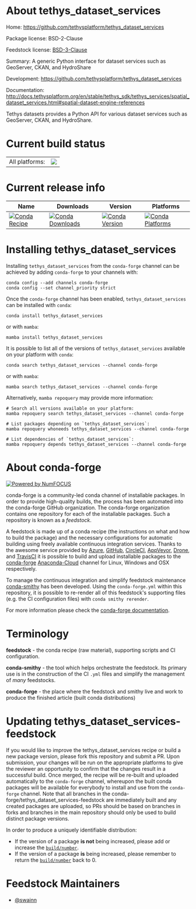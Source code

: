 About tethys_dataset_services
=============================

Home: https://github.com/tethysplatform/tethys_dataset_services

Package license: BSD-2-Clause

Feedstock license: [BSD-3-Clause](https://github.com/conda-forge/tethys_dataset_services-feedstock/blob/main/LICENSE.txt)

Summary: A generic Python interface for dataset services such as GeoServer, CKAN, and HydroShare

Development: https://github.com/tethysplatform/tethys_dataset_services

Documentation: http://docs.tethysplatform.org/en/stable/tethys_sdk/tethys_services/spatial_dataset_services.html#spatial-dataset-engine-references

Tethys datasets provides a Python API for various
dataset services such as GeoServer, CKAN, and HydroShare.


Current build status
====================


<table><tr><td>All platforms:</td>
    <td>
      <a href="https://dev.azure.com/conda-forge/feedstock-builds/_build/latest?definitionId=16813&branchName=main">
        <img src="https://dev.azure.com/conda-forge/feedstock-builds/_apis/build/status/tethys_dataset_services-feedstock?branchName=main">
      </a>
    </td>
  </tr>
</table>

Current release info
====================

| Name | Downloads | Version | Platforms |
| --- | --- | --- | --- |
| [![Conda Recipe](https://img.shields.io/badge/recipe-tethys_dataset_services-green.svg)](https://anaconda.org/conda-forge/tethys_dataset_services) | [![Conda Downloads](https://img.shields.io/conda/dn/conda-forge/tethys_dataset_services.svg)](https://anaconda.org/conda-forge/tethys_dataset_services) | [![Conda Version](https://img.shields.io/conda/vn/conda-forge/tethys_dataset_services.svg)](https://anaconda.org/conda-forge/tethys_dataset_services) | [![Conda Platforms](https://img.shields.io/conda/pn/conda-forge/tethys_dataset_services.svg)](https://anaconda.org/conda-forge/tethys_dataset_services) |

Installing tethys_dataset_services
==================================

Installing `tethys_dataset_services` from the `conda-forge` channel can be achieved by adding `conda-forge` to your channels with:

```
conda config --add channels conda-forge
conda config --set channel_priority strict
```

Once the `conda-forge` channel has been enabled, `tethys_dataset_services` can be installed with `conda`:

```
conda install tethys_dataset_services
```

or with `mamba`:

```
mamba install tethys_dataset_services
```

It is possible to list all of the versions of `tethys_dataset_services` available on your platform with `conda`:

```
conda search tethys_dataset_services --channel conda-forge
```

or with `mamba`:

```
mamba search tethys_dataset_services --channel conda-forge
```

Alternatively, `mamba repoquery` may provide more information:

```
# Search all versions available on your platform:
mamba repoquery search tethys_dataset_services --channel conda-forge

# List packages depending on `tethys_dataset_services`:
mamba repoquery whoneeds tethys_dataset_services --channel conda-forge

# List dependencies of `tethys_dataset_services`:
mamba repoquery depends tethys_dataset_services --channel conda-forge
```


About conda-forge
=================

[![Powered by
NumFOCUS](https://img.shields.io/badge/powered%20by-NumFOCUS-orange.svg?style=flat&colorA=E1523D&colorB=007D8A)](https://numfocus.org)

conda-forge is a community-led conda channel of installable packages.
In order to provide high-quality builds, the process has been automated into the
conda-forge GitHub organization. The conda-forge organization contains one repository
for each of the installable packages. Such a repository is known as a *feedstock*.

A feedstock is made up of a conda recipe (the instructions on what and how to build
the package) and the necessary configurations for automatic building using freely
available continuous integration services. Thanks to the awesome service provided by
[Azure](https://azure.microsoft.com/en-us/services/devops/), [GitHub](https://github.com/),
[CircleCI](https://circleci.com/), [AppVeyor](https://www.appveyor.com/),
[Drone](https://cloud.drone.io/welcome), and [TravisCI](https://travis-ci.com/)
it is possible to build and upload installable packages to the
[conda-forge](https://anaconda.org/conda-forge) [Anaconda-Cloud](https://anaconda.org/)
channel for Linux, Windows and OSX respectively.

To manage the continuous integration and simplify feedstock maintenance
[conda-smithy](https://github.com/conda-forge/conda-smithy) has been developed.
Using the ``conda-forge.yml`` within this repository, it is possible to re-render all of
this feedstock's supporting files (e.g. the CI configuration files) with ``conda smithy rerender``.

For more information please check the [conda-forge documentation](https://conda-forge.org/docs/).

Terminology
===========

**feedstock** - the conda recipe (raw material), supporting scripts and CI configuration.

**conda-smithy** - the tool which helps orchestrate the feedstock.
                   Its primary use is in the construction of the CI ``.yml`` files
                   and simplify the management of *many* feedstocks.

**conda-forge** - the place where the feedstock and smithy live and work to
                  produce the finished article (built conda distributions)


Updating tethys_dataset_services-feedstock
==========================================

If you would like to improve the tethys_dataset_services recipe or build a new
package version, please fork this repository and submit a PR. Upon submission,
your changes will be run on the appropriate platforms to give the reviewer an
opportunity to confirm that the changes result in a successful build. Once
merged, the recipe will be re-built and uploaded automatically to the
`conda-forge` channel, whereupon the built conda packages will be available for
everybody to install and use from the `conda-forge` channel.
Note that all branches in the conda-forge/tethys_dataset_services-feedstock are
immediately built and any created packages are uploaded, so PRs should be based
on branches in forks and branches in the main repository should only be used to
build distinct package versions.

In order to produce a uniquely identifiable distribution:
 * If the version of a package **is not** being increased, please add or increase
   the [``build/number``](https://docs.conda.io/projects/conda-build/en/latest/resources/define-metadata.html#build-number-and-string).
 * If the version of a package **is** being increased, please remember to return
   the [``build/number``](https://docs.conda.io/projects/conda-build/en/latest/resources/define-metadata.html#build-number-and-string)
   back to 0.

Feedstock Maintainers
=====================

* [@swainn](https://github.com/swainn/)

